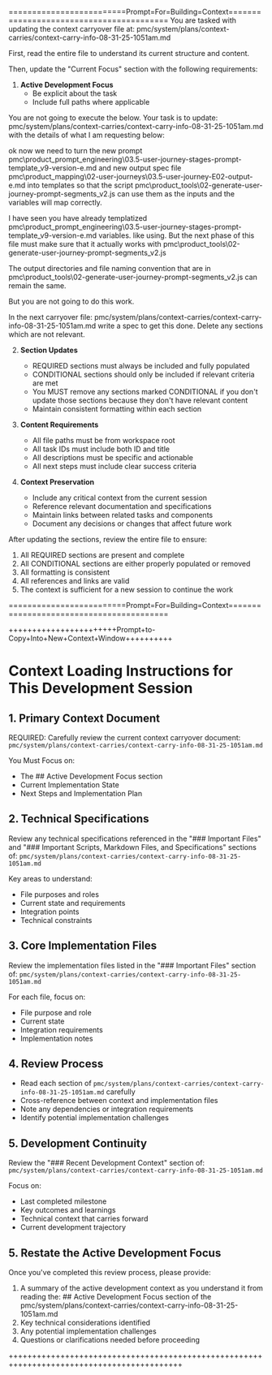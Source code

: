 =========================Prompt=For=Building=Context=========================================
You are tasked with updating the context carryover file at:
pmc/system/plans/context-carries/context-carry-info-08-31-25-1051am.md

First, read the entire file to understand its current structure and content.

Then, update the "Current Focus" section with the following requirements:

1. **Active Development Focus**
   - Be explicit about the task
   - Include full paths where applicable

You are not going to execute the below. Your task is to update: pmc/system/plans/context-carries/context-carry-info-08-31-25-1051am.md with the details of what I am requesting below:

ok now we need to turn the new prompt pmc\product\_prompt_engineering\03.5-user-journey-stages-prompt-template_v9-version-e.md and new output spec file pmc\product\_mapping\02-user-journeys\03.5-user-journey-E02-output-e.md  into templates so that the script pmc\product\_tools\02-generate-user-journey-prompt-segments_v2.js can use them as the inputs and the variables will map correctly.

I have seen you have already templatized pmc\product\_prompt_engineering\03.5-user-journey-stages-prompt-template_v9-version-e.md variables. like using. But the next phase of this file must make sure that it actually works with pmc\product\_tools\02-generate-user-journey-prompt-segments_v2.js

The output directories and file naming convention that are in pmc\product\_tools\02-generate-user-journey-prompt-segments_v2.js can remain the same.

But you are not going to do this work. 


In the next carryover file: pmc/system/plans/context-carries/context-carry-info-08-31-25-1051am.md write a spec to get this done. Delete any sections which are not relevant.


2. **Section Updates**
   - REQUIRED sections must always be included and fully populated
   - CONDITIONAL sections should only be included if relevant criteria are met
   - You MUST remove any sections marked CONDITIONAL if you don't update those sections because they don't have relevant content
   - Maintain consistent formatting within each section

3. **Content Requirements**
   - All file paths must be from workspace root
   - All task IDs must include both ID and title
   - All descriptions must be specific and actionable
   - All next steps must include clear success criteria

4. **Context Preservation**
   - Include any critical context from the current session
   - Reference relevant documentation and specifications
   - Maintain links between related tasks and components
   - Document any decisions or changes that affect future work


After updating the sections, review the entire file to ensure:
1. All REQUIRED sections are present and complete
2. All CONDITIONAL sections are either properly populated or removed
3. All formatting is consistent
4. All references and links are valid
5. The context is sufficient for a new session to continue the work

=========================Prompt=For=Building=Context=========================================


+++++++++++++++++++++++Prompt+to-Copy+Into+New+Context+Window++++++++++

# Context Loading Instructions for This Development Session

## 1. Primary Context Document
REQUIRED: Carefully review the current context carryover document:
`pmc/system/plans/context-carries/context-carry-info-08-31-25-1051am.md`

You Must Focus on:
- The ## Active Development Focus section
- Current Implementation State
- Next Steps and Implementation Plan

## 2. Technical Specifications
Review any technical specifications referenced in the "### Important Files" and "### Important Scripts, Markdown Files, and Specifications" sections of:
`pmc/system/plans/context-carries/context-carry-info-08-31-25-1051am.md`

Key areas to understand:
- File purposes and roles
- Current state and requirements
- Integration points
- Technical constraints

## 3. Core Implementation Files
Review the implementation files listed in the "### Important Files" section of:
`pmc/system/plans/context-carries/context-carry-info-08-31-25-1051am.md`

For each file, focus on:
- File purpose and role
- Current state
- Integration requirements
- Implementation notes

## 4. Review Process
- Read each section of `pmc/system/plans/context-carries/context-carry-info-08-31-25-1051am.md` carefully
- Cross-reference between context and implementation files
- Note any dependencies or integration requirements
- Identify potential implementation challenges

## 5. Development Continuity
Review the "### Recent Development Context" section of:
`pmc/system/plans/context-carries/context-carry-info-08-31-25-1051am.md`

Focus on:
- Last completed milestone
- Key outcomes and learnings
- Technical context that carries forward
- Current development trajectory

## 5. Restate the Active Development Focus
Once you've completed this review process, please provide:
1. A summary of the active development context as you understand it from reading the: ## Active Development Focus section of the pmc/system/plans/context-carries/context-carry-info-08-31-25-1051am.md
2. Key technical considerations identified
3. Any potential implementation challenges
4. Questions or clarifications needed before proceeding

+++++++++++++++++++++++++++++++++++++++++++++++++++++++++++++++++++++++++++++++++++++++++++

